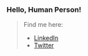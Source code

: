 ### Hello, Human Person!
> Find me here:
> - [LinkedIn](https://linkedin.com/in/musonant)
> - [Twitter](https://twitter.com/musonant)

